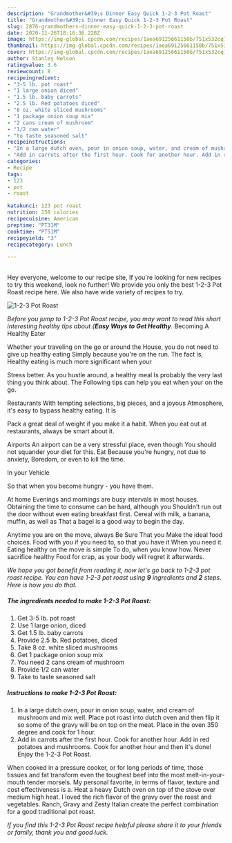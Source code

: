 ```yaml
---
description: "Grandmother&#39;s Dinner Easy Quick 1-2-3 Pot Roast"
title: "Grandmother&#39;s Dinner Easy Quick 1-2-3 Pot Roast"
slug: 2876-grandmothers-dinner-easy-quick-1-2-3-pot-roast
date: 2020-11-26T18:16:36.228Z
image: https://img-global.cpcdn.com/recipes/1aea69125661150b/751x532cq70/1-2-3-pot-roast-recipe-main-photo.jpg
thumbnail: https://img-global.cpcdn.com/recipes/1aea69125661150b/751x532cq70/1-2-3-pot-roast-recipe-main-photo.jpg
cover: https://img-global.cpcdn.com/recipes/1aea69125661150b/751x532cq70/1-2-3-pot-roast-recipe-main-photo.jpg
author: Stanley Nelson
ratingvalue: 3.6
reviewcount: 8
recipeingredient:
- "3-5 lb. pot roast"
- "1 large onion diced"
- "1.5 lb. baby carrots"
- "2.5 lb. Red potatoes diced"
- "8 oz. white sliced mushrooms"
- "1 package onion soup mix"
- "2 cans cream of mushroom"
- "1/2 can water"
- "to taste seasoned salt"
recipeinstructions:
- "In a large dutch oven, pour in onion soup, water, and cream of mushroom and mix well. Place pot roast into dutch oven and then flip it so some of the gravy will be on top on the meat. Place in the oven 350 degree and cook for 1 hour."
- "Add in carrots after the first hour. Cook for another hour. Add in red potatoes and mushrooms. Cook for another hour and then it&#39;s done! Enjoy the 1-2-3 Pot Roast."
categories:
- Recipe
tags:
- 123
- pot
- roast

katakunci: 123 pot roast 
nutrition: 158 calories
recipecuisine: American
preptime: "PT31M"
cooktime: "PT51M"
recipeyield: "3"
recipecategory: Lunch

---
```

<br>
Hey everyone, welcome to our recipe site, If you're looking for new recipes to try this weekend, look no further! We provide you only the best 1-2-3 Pot Roast recipe here. We also have wide variety of recipes to try.
<br>


![1-2-3 Pot Roast](https://img-global.cpcdn.com/recipes/1aea69125661150b/751x532cq70/1-2-3-pot-roast-recipe-main-photo.jpg)

<i>Before you jump to 1-2-3 Pot Roast recipe, you may want to read this short interesting healthy tips about {<strong>Easy Ways to Get Healthy</strong>.</i>
Becoming A Healthy Eater

Whether your traveling on the go or around the
House, you do not need to give up healthy eating
Simply because you're on the run. The fact is,
Healthy eating is much more significant when your



Stress better. As you hustle around, a healthy meal
Is probably the very last thing you think about. The
Following tips can help you eat when your on the go.

Restaurants
With tempting selections, big pieces, and a joyous 
Atmosphere, it's easy to bypass healthy eating. It is 

Pack a great deal of weight if you make it a habit.
When you eat out at restaurants, always be smart
about it.

Airports
An airport can be a very stressful place, even though 
You should not squander your diet for this. Eat
Because you're hungry, not due to anxiety,
Boredom, or even to kill the time.

In your Vehicle 

So that when you become hungry - you have them.

At home
Evenings and mornings are busy intervals in most houses.
Obtaining the time to consume can be hard, although you
Shouldn't run out the door without even eating breakfast
first. Cereal with milk, a banana, muffin, as well as 
That a bagel is a good way to begin the day.

Anytime you are on the move, always Be Sure That you
Make the ideal food choices. 
Food with you if you need to, so that you have it
When you need it. Eating healthy on the move is simple 
To do, when you know how. Never sacrifice healthy
Food for crap, as your body will regret it afterwards.


<i>We hope you got benefit from reading it, now let's go back to 1-2-3 pot roast recipe. You can have 1-2-3 pot roast using <strong>9</strong> ingredients and <strong>2</strong> steps. Here is how you do that.
</i>

##### The ingredients needed to make 1-2-3 Pot Roast:

1. Get 3-5 lb. pot roast
1. Use 1 large onion, diced
1. Get 1.5 lb. baby carrots
1. Provide 2.5 lb. Red potatoes, diced
1. Take 8 oz. white sliced mushrooms
1. Get 1 package onion soup mix
1. You need 2 cans cream of mushroom
1. Provide 1/2 can water
1. Take to taste seasoned salt


##### Instructions to make 1-2-3 Pot Roast:

1. In a large dutch oven, pour in onion soup, water, and cream of mushroom and mix well. Place pot roast into dutch oven and then flip it so some of the gravy will be on top on the meat. Place in the oven 350 degree and cook for 1 hour.
1. Add in carrots after the first hour. Cook for another hour. Add in red potatoes and mushrooms. Cook for another hour and then it&#39;s done! Enjoy the 1-2-3 Pot Roast.


When cooked in a pressure cooker, or for long periods of time, those tissues and fat transform even the toughest beef into the most melt-in-your-mouth tender morsels. My personal favorite, in terms of flavor, texture and cost effectiveness is a. Heat a heavy Dutch oven on top of the stove over medium high heat. I loved the rich flavor of the gravy over the roast and vegetables. Ranch, Gravy and Zesty Italian create the perfect combination for a good traditional pot roast. 

<i>If you find this 1-2-3 Pot Roast recipe helpful please share it to your friends or family, thank you and good luck.</i>
